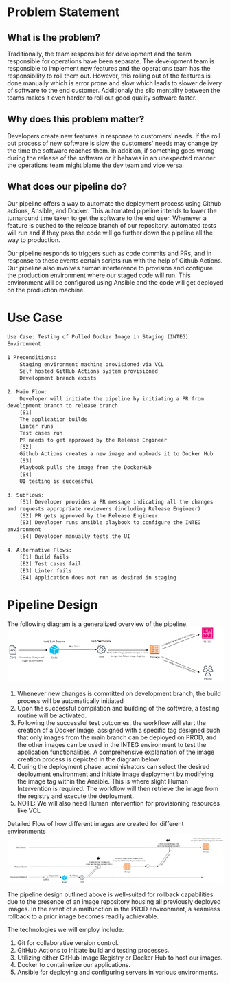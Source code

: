 # Problem Statement

## What is the problem?
Traditionally, the team responsible for development and the team responsible for operations have been separate. The development team is responsible to implement new features and the operations team has the responsibility to roll them out. However, this rolling out of the features is done manually which is error prone and slow which leads to slower delivery of software to the end customer. Additionaly the silo mentality between the teams makes it even harder to roll out good quality software faster.  

## Why does this problem matter?
Developers create new features in response to customers' needs. If the roll out process of new software is slow the customers' needs may change by the time the software reaches them. In addition, if something goes wrong during the release of the software or it behaves in an unexpected manner the operations team might blame the dev team and vice versa. 

## What does our pipeline do?
Our pipeline offers a way to automate the deployment process using Github actions, Ansible, and Docker. This automated pipeline intends to lower the turnaround time taken to get the software to the end user. Whenever a feature is pushed to the release branch of our repository, automated tests will run and if they pass the code will go further down the pipeline all the way to production.

Our pipeline responds to triggers such as code commits and PRs, and in response to these events certain scripts run with the help of Github Actions.
Our pipeline also involves human interference to provision and configure the production environment where our staged code will run. This environment will be configured using Ansible and the code will get deployed on the production machine.

# Use Case

```
Use Case: Testing of Pulled Docker Image in Staging (INTEG) Environment

1 Preconditions:
	Staging environment machine provisioned via VCL
	Self hosted GitHub Actions system provisioned
	Development branch exists

2. Main Flow:
	Developer will initiate the pipeline by initiating a PR from development branch to release branch
	[S1]
	The application builds
	Linter runs
	Test cases run
	PR needs to get approved by the Release Engineer
	[S2] 
	Github Actions creates a new image and uploads it to Docker Hub
	[S3]
	Playbook pulls the image from the DockerHub
	[S4]
	UI testing is successful

3. Subflows:
	[S1] Developer provides a PR message indicating all the changes and requests appropriate reviewers (including Release Engineer)	
	[S2] PR gets approved by the Release Engineer
	[S3] Developer runs ansible playbook to configure the INTEG environment
	[S4] Developer manually tests the UI

4. Alternative Flows:
	[E1] Build fails
	[E2] Test cases fail
	[E3] Linter fails
	[E4] Application does not run as desired in staging
```

# Pipeline Design
The following diagram is a generalized overview of the pipeline.
![Pipeline Design Overview](./pipeline%20designs/pipeline_design_overview.png)

1. Whenever new changes is committed on development branch, the build process will be automatically initiated
2. Upon the successful compilation and building of the software, a testing routine will be activated.
3. Following the successful test outcomes, the workflow will start the creation of a Docker Image, assigned with a specific tag designed such that only images from the main branch can be deployed on PROD, and the other images can be used in the INTEG environment to test the application functionalities. A comprehensive explanation of the image creation process is depicted in the diagram below.
4. During the deployment phase, administrators can select the desired deployment environment and initiate image deployment by modifying the image tag within the Ansible. This is where slight Human Intervention is required. The workflow will then retrieve the image from the registry and execute the deployment.
6. NOTE: We will also need Human intervention for provisioning resources like VCL

Detailed Flow of how different images are created for different environments
![Pipeline Detailed Design](./pipeline%20designs/pipeline_designed_detailed.png)

The pipeline design outlined above is well-suited for rollback capabilities due to the presence of an image repository housing all previously deployed images. In the event of a malfunction in the PROD environment, a seamless rollback to a prior image becomes readily achievable.

The technologies we will employ include:

1. Git for collaborative version control.
2. GitHub Actions to initiate build and testing processes.
3. Utilizing either GitHub Image Registry or Docker Hub to host our images.
4. Docker to containerize our applications.
5. Ansible for deploying and configuring servers in various environments.




